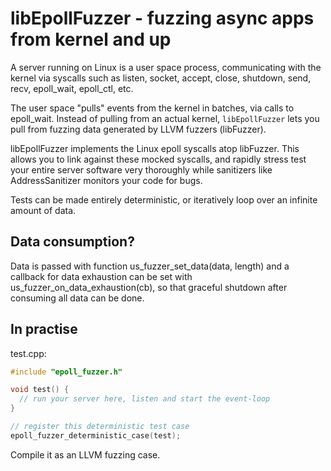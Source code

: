 # libEpollFuzzer - fuzzing async apps from kernel and up
A server running on Linux is a user space process, communicating with the kernel via syscalls such as listen, socket, accept, close, shutdown, send, recv, epoll_wait, epoll_ctl, etc.

The user space "pulls" events from the kernel in batches, via calls to epoll_wait. Instead of pulling from an actual kernel, `libEpollFuzzer` lets you pull from fuzzing data generated by LLVM fuzzers (libFuzzer).

libEpollFuzzer implements the Linux epoll syscalls atop libFuzzer. This allows you to link against these mocked syscalls, and rapidly stress test your entire server software very thoroughly while sanitizers like AddressSanitizer monitors your code for bugs.

Tests can be made entirely deterministic, or iteratively loop over an infinite amount of data.

## Data consumption?
Data is passed with function us_fuzzer_set_data(data, length) and a callback for data exhaustion can be set with us_fuzzer_on_data_exhaustion(cb), so that graceful shutdown after consuming all data can be done.

## In practise

test.cpp:
```c++
#include "epoll_fuzzer.h"

void test() {
  // run your server here, listen and start the event-loop
}

// register this deterministic test case
epoll_fuzzer_deterministic_case(test);
```

Compile it as an LLVM fuzzing case.

